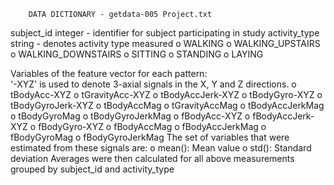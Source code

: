 		DATA DICTIONARY - getdata-005 Project.txt
subject_id
	integer - identifier for subject participating in study
activity_type	
	string - denotes activity type measured
	o	WALKING
	o	WALKING_UPSTAIRS
	o	WALKING_DOWNSTAIRS
	o	SITTING
	o	STANDING
	o	LAYING

Variables of the feature vector for each pattern:  
'-XYZ' is used to denote 3-axial signals in the X, Y and Z directions.
	o	tBodyAcc-XYZ
	o	tGravityAcc-XYZ	
	o	tBodyAccJerk-XYZ
	o	tBodyGyro-XYZ
	o	tBodyGyroJerk-XYZ
	o	tBodyAccMag
	o	tGravityAccMag
	o	tBodyAccJerkMag
	o	tBodyGyroMag
	o	tBodyGyroJerkMag
	o	fBodyAcc-XYZ
	o	fBodyAccJerk-XYZ
	o	fBodyGyro-XYZ
	o	fBodyAccMag
	o	fBodyAccJerkMag
	o	fBodyGyroMag
	o	fBodyGyroJerkMag
The set of variables that were estimated from these signals are:
	o	mean(): Mean value
	o	std(): Standard deviation
Averages were then calculated for all above measurements grouped by subject_id and activity_type
